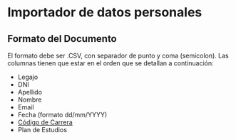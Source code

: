 # Importador de datos personales

## Formato del Documento

El formato debe ser .CSV, con separador de punto y coma (semicolon).
Las columnas tienen que estar en el orden que se detallan a continuación:

- Legajo
- DNI
- Apellido
- Nombre
- Email
- Fecha (formato dd/mm/YYYY)
- [Código de Carrera](CARRERAS.md)
- Plan de Estudios
